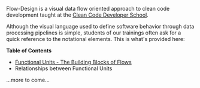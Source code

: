 Flow-Design is a visual data flow oriented approach to clean code development taught at the [Clean Code Developer School](http://ccd-school.de).

Although the visual language used to define software behavior through data processing pipelines is simple, students of our trainings often ask for a quick reference to the notational elements. This is what's provided here:

**Table of Contents**
* [Functional Units - The Building Blocks of Flows](https://github.com/ccdschool/flow-design-cheatsheet/wiki/Functional-Units--a-the-Building-Blocks-of-Flows)
* Relationships between Functional Units

...more to come...